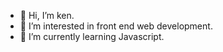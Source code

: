 - 👋 Hi, I’m ken.
- 👀 I’m interested in front end web development.
- 🌱 I’m currently learning Javascript.

<!---
kenshqw/kenshqw is a ✨ special ✨ repository because its `README.md` (this file) appears on your GitHub profile.
You can click the Preview link to take a look at your changes.
--->
